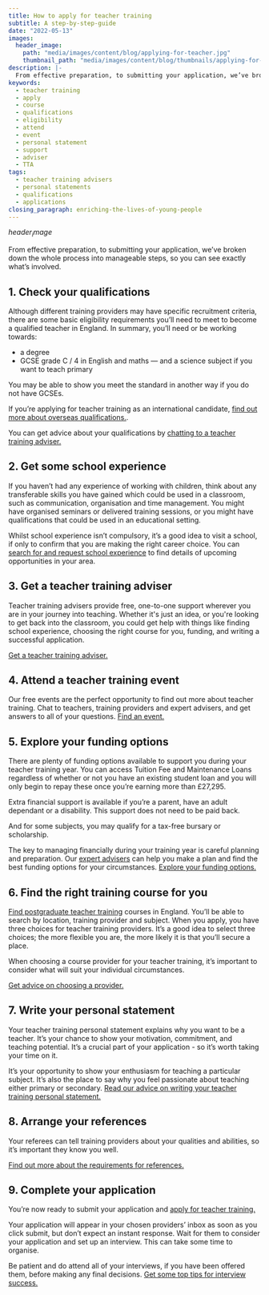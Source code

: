```yaml
---
title: How to apply for teacher training
subtitle: A step-by-step-guide
date: "2022-05-13"
images:
  header_image:
    path: "media/images/content/blog/applying-for-teacher.jpg"
    thumbnail_path: "media/images/content/blog/thumbnails/applying-for-teacher.jpg"
description: |-
  From effective preparation, to submitting your application, we’ve broken down the whole process into manageable steps, so you can see exactly what’s involved.
keywords:
  - teacher training
  - apply
  - course
  - qualifications
  - eligibility
  - attend
  - event
  - personal statement
  - support
  - adviser
  - TTA
tags:
  - teacher training advisers
  - personal statements
  - qualifications
  - applications
closing_paragraph: enriching-the-lives-of-young-people
---
```


$header_image$

From effective preparation, to submitting your application, we’ve broken down the whole process into manageable steps, so you can see exactly what’s involved.

## 1. Check your qualifications

Although different training providers may have specific recruitment criteria, there are some basic eligibility requirements you’ll need to meet to become a qualified teacher in England. In summary, you’ll need or be working towards:

* a degree
* GCSE grade C / 4 in English and maths — and a science subject if you want to teach primary

You may be able to show you meet the standard in another way if you do not have GCSEs.

If you’re applying for teacher training as an international candidate, [find out more about overseas qualifications.](/train-to-teach-in-england-as-an-international-student).

You can get advice about your qualifications by [chatting to a teacher training adviser.](/teacher-training-advisers)

## 2. Get some school experience

If you haven’t had any experience of working with children, think about any transferable skills you have gained which could be used in a classroom, such as communication, organisation and time management. You might have organised seminars or delivered training sessions, or you might have qualifications that could be used in an educational setting.

Whilst school experience isn’t compulsory, it’s a good idea to visit a school, if only to confirm that you are making the right career choice. You can [search for and request school experience](https://schoolexperience.education.gov.uk/) to find details of upcoming opportunities in your area.

## 3.	Get a teacher training adviser

Teacher training advisers provide free, one-to-one support wherever you are in your journey into teaching. Whether it's just an idea, or you're looking to get back into the classroom, you could get help with things like finding school experience, choosing the right course for you, funding, and writing a successful application.

[Get a teacher training adviser.](https://adviser-getintoteaching.education.gov.uk/)

## 4.	Attend a teacher training event

Our free events are the perfect opportunity to find out more about teacher training. Chat to teachers, training providers and expert advisers, and get answers to all of your questions. [Find an event.](/events)

## 5.	Explore your funding options

There are plenty of funding options available to support you during your teacher training year. You can access Tuition Fee and Maintenance Loans regardless of whether or not you have an existing student loan and you will only begin to repay these once you’re earning more than £27,295.

Extra financial support is available if you’re a parent, have an adult dependant or a disability. This support does not need to be paid back.

And for some subjects, you may qualify for a tax-free bursary or scholarship.

The key to managing financially during your training year is careful planning and preparation. Our [expert advisers](https://adviser-getintoteaching.education.gov.uk/) can help you make a plan and find the best funding options for your circumstances. [Explore your funding options.](/funding-your-training)

## 6.	Find the right training course for you

[Find postgraduate teacher training](https://www.find-postgraduate-teacher-training.service.gov.uk/) courses in England. You’ll be able to search by location, training provider and subject. When you apply, you have three choices for teacher training providers. It’s a good idea to select three choices; the more flexible you are, the more likely it is that you’ll secure a place.

When choosing a course provider for your teacher training, it’s important to consider what will suit your individual circumstances.

[Get advice on choosing a provider.](/blog/choosing-the-right-teacher-training-course-provider)

## 7.	Write your personal statement

Your teacher training personal statement explains why you want to be a teacher. It’s your chance to show your motivation, commitment, and teaching potential. It’s a crucial part of your application - so it’s worth taking your time on it.

It’s your opportunity to show your enthusiasm for teaching a particular subject. It’s also the place to say why you feel passionate about teaching either primary or secondary. [Read our advice on writing your teacher training personal statement.](/tips-on-applying-for-teacher-training#writing-your-teacher-training-personal-statement)

## 8.	Arrange your references

Your referees can tell training providers about your qualities and abilities, so it’s important they know you well.

[Find out more about the requirements for references.](/tips-on-applying-for-teacher-training#choose-your-referees)

## 9.	Complete your application

You’re now ready to submit your application and [apply for teacher training.](https://www.gov.uk/apply-for-teacher-training)

Your application will appear in your chosen providers’ inbox as soon as you click submit, but don’t expect an instant response. Wait for them to consider your application and set up an interview. This can take some time to organise.

Be patient and do attend all of your interviews, if you have been offered them, before making any final decisions. [Get some top tips for interview success.](/blog/11-top-tips-for-interview-success)

